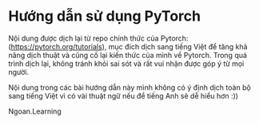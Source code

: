# Hướng dẫn sử dụng PyTorch

Nội dung được dịch lại từ repo chính thức của Pytorch: (https://pytorch.org/tutorials), mục đích  dịch sang tiếng Việt để tăng khả năng dịch thuật và cũng cố lại kiến thức của mình về Pytorch. 
Trong quá trình dịch lại, không tránh khỏi sai sót và rất vui nhận được góp ý từ mọi người. 

Nội dung trong các bài hướng dẫn này mình không có ý định dịch toàn bộ sang tiếng Việt vì có vài thuật ngữ nếu để tiếng Anh sẽ dễ hiểu hơn :)) 

Ngoan.Learning

